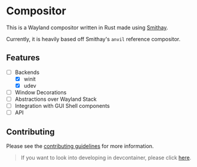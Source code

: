 # Compositor

This is a Wayland compositor written in Rust made using [Smithay](https://smithay.github.io/).

Currently, it is heavily based off Smithay's `anvil` reference compositor.

## Features

- [ ] Backends
  - [x] winit
  - [x] udev
- [ ] Window Decorations
- [ ] Abstractions over Wayland Stack
- [ ] Integration with GUI Shell components
- [ ] API

## Contributing

Please see the [contributing guidelines](https://github.com/Avdan-OS/Compositor/blob/main/CONTRIBUTING.md) for more information.

> If you want to look into developing in devcontainer, please click [here](./devcontainer.md).
